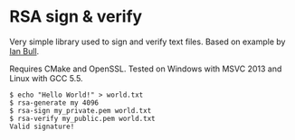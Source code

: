 # RSA sign & verify

Very simple library used to sign and verify text files. Based on example by [Ian Bull](https://github.com/irbull). 

Requires CMake and OpenSSL. Tested on Windows with MSVC 2013 and Linux with GCC 5.5.

```
$ echo "Hello World!" > world.txt
$ rsa-generate my 4096
$ rsa-sign my_private.pem world.txt
$ rsa-verify my_public.pem world.txt
Valid signature!
```
